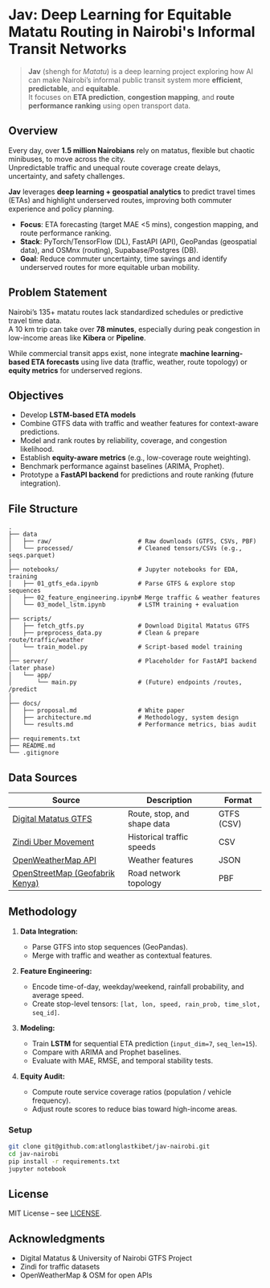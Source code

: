 # Jav: Deep Learning for Equitable Matatu Routing in Nairobi's Informal Transit Networks

> **Jav** (shengh for *Matatu*) is a deep learning project exploring how AI can make Nairobi’s informal public transit system more **efficient**, **predictable**, and **equitable**.  
> It focuses on **ETA prediction**, **congestion mapping**, and **route performance ranking** using open transport data.

## Overview

Every day, over **1.5 million Nairobians** rely on matatus, flexible but chaotic minibuses, to move across the city.  
Unpredictable traffic and unequal route coverage create delays, uncertainty, and safety challenges.

**Jav** leverages **deep learning + geospatial analytics** to predict travel times (ETAs) and highlight underserved routes, improving both commuter experience and policy planning.


* **Focus**: ETA forecasting (target MAE <5 mins), congestion mapping, and route performance ranking.
* **Stack**: PyTorch/TensorFlow (DL), FastAPI (API), GeoPandas (geospatial data), and OSMnx (routing), Supabase/Postgres (DB).
* **Goal**: Reduce commuter uncertainty, time savings and identify underserved routes for more equitable urban mobility.

## Problem Statement

Nairobi’s 135+ matatu routes lack standardized schedules or predictive travel time data.  
A 10 km trip can take over **78 minutes**, especially during peak congestion in low-income areas like **Kibera** or **Pipeline**.  

While commercial transit apps exist, none integrate **machine learning-based ETA forecasts** using live data (traffic, weather, route topology) or **equity metrics** for underserved regions.

## Objectives

* Develop **LSTM-based ETA models** 
* Combine GTFS data with traffic and weather features for context-aware predictions. 
* Model and rank routes by reliability, coverage, and congestion likelihood. 
* Establish **equity-aware metrics** (e.g., low-coverage route weighting). 
* Benchmark performance against baselines (ARIMA, Prophet). 
* Prototype a **FastAPI backend** for predictions and route ranking (future integration).

## File Structure

```
.
├── data
│   ├── raw/                        # Raw downloads (GTFS, CSVs, PBF)
│   └── processed/                  # Cleaned tensors/CSVs (e.g., seqs.parquet)
│
├── notebooks/                      # Jupyter notebooks for EDA, training
│   ├── 01_gtfs_eda.ipynb           # Parse GTFS & explore stop sequences
│   ├── 02_feature_engineering.ipynb# Merge traffic & weather features
│   └── 03_model_lstm.ipynb         # LSTM training + evaluation
│
├── scripts/
│   ├── fetch_gtfs.py               # Download Digital Matatus GTFS
│   ├── preprocess_data.py          # Clean & prepare route/traffic/weather
│   └── train_model.py              # Script-based model training
│
├── server/                         # Placeholder for FastAPI backend (later phase)
│   └── app/
│       └── main.py                 # (Future) endpoints /routes, /predict
│
├── docs/
│   ├── proposal.md                 # White paper
│   ├── architecture.md             # Methodology, system design
│   └── results.md                  # Performance metrics, bias audit
│
├── requirements.txt
├── README.md
└── .gitignore
```

## Data Sources

| Source | Description | Format |
|--------|--------------|---------|
| [Digital Matatus GTFS](https://digitalmatatus.com/data) | Route, stop, and shape data | GTFS (CSV) |
| [Zindi Uber Movement](https://zindi.africa/competitions/traffic-jam-predicting-peoples-movement-into-nairobi) | Historical traffic speeds | CSV |
| [OpenWeatherMap API](https://openweathermap.org/history) | Weather features | JSON |
| [OpenStreetMap (Geofabrik Kenya)](https://download.geofabrik.de/africa/kenya.html) | Road network topology | PBF |

## Methodology

1. **Data Integration:**

   * Parse GTFS into stop sequences (GeoPandas).
   * Merge with traffic and weather as contextual features.

2. **Feature Engineering:**

   * Encode time-of-day, weekday/weekend, rainfall probability, and average speed.
   * Create stop-level tensors: `[lat, lon, speed, rain_prob, time_slot, seq_id]`.

3. **Modeling:**

   * Train **LSTM** for sequential ETA prediction (`input_dim=7`, `seq_len=15`).
   * Compare with ARIMA and Prophet baselines.
   * Evaluate with MAE, RMSE, and temporal stability tests.

4. **Equity Audit:**

   * Compute route service coverage ratios (population / vehicle frequency).
   * Adjust route scores to reduce bias toward high-income areas.

### Setup

```bash
git clone git@github.com:atlonglastkibet/jav-nairobi.git
cd jav-nairobi
pip install -r requirements.txt
jupyter notebook
```

## License

MIT License – see [LICENSE](LICENSE).

## Acknowledgments

* Digital Matatus & University of Nairobi GTFS Project
* Zindi for traffic datasets
* OpenWeatherMap & OSM for open APIs